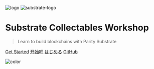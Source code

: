 ![logo](media/substratekitty.png ':size=300')
![substrate-logo](media/icon-parity-substrate-light.png ':size=300')

# Substrate Collectables Workshop

> Learn to build blockchains with Parity Substrate

[Get Started](README.md)
[开始吧](zh-cn/README.md)
[はじめる](ja-jp/README.md)
[GitHub](https://github.com/substrate-developer-hub/substrate-collectables-workshop)

<!-- Overwrite Background Image with black -->
![color](#3a3a3a)
